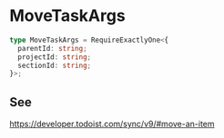 # MoveTaskArgs

```ts
type MoveTaskArgs = RequireExactlyOne<{
  parentId: string;
  projectId: string;
  sectionId: string;
}>;
```

## See

https://developer.todoist.com/sync/v9/#move-an-item
